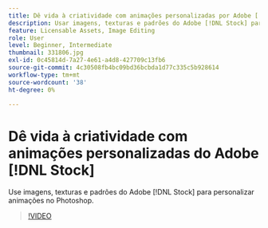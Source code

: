 ```yaml
---
title: Dê vida à criatividade com animações personalizadas por Adobe [!DNL Stock]
description: Usar imagens, texturas e padrões do Adobe [!DNL Stock] para personalizar animações no Photoshop
feature: Licensable Assets, Image Editing
role: User
level: Beginner, Intermediate
thumbnail: 331806.jpg
exl-id: 0c45814d-7a27-4e61-a4d8-427709c13fb6
source-git-commit: 4c30508fb4bc09bd36bcbda1d77c335c5b928614
workflow-type: tm+mt
source-wordcount: '38'
ht-degree: 0%

---
```


# Dê vida à criatividade com animações personalizadas do Adobe [!DNL Stock]

Use imagens, texturas e padrões do Adobe [!DNL Stock] para personalizar animações no Photoshop.

>[!VIDEO](https://video.tv.adobe.com/v/331806?hidetitle=true)

